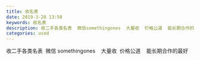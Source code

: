 ```yaml
---
title: 收名表
date: 2019-3-28 13:50
keywords: 收名表
description: 收二手各类名表  微信somethingones  大量收  价格公道  能长期合作的最好
categories: used
---
```

<td class="t_f" id="postmessage_3328367">

收二手各类名表  微信 somethingones    大量收  价格公道    能长期合作的最好</td>
